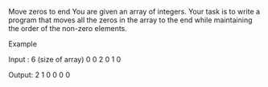 Move zeros to end
You are given an array of integers. Your task is to write a program that moves all the zeros in the array to the end while maintaining the order of the non-zero elements.

Example

Input : 
6 (size of array)
0 0 2 0 1 0

Output: 
2 1 0 0 0 0

